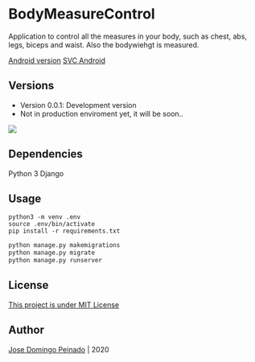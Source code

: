 # BodyMeasureControl
Application to control all the measures in your body, such as chest, abs, legs, biceps and waist. Also the bodywiehgt is measured.

[Android version](https://play.google.com/store/apps/details?id=com.josedo.bodymeasurecontrol)
[SVC Android](https://github.com/jdpeinado/BodyMeasureControl)

## Versions

- Version 0.0.1: Development version
- Not in production enviroment yet, it will be soon..

![](https://i.imgur.com/KY46WKq.png)

## Dependencies
Python 3
Django

## Usage
```shell
python3 -m venv .env
source .env/bin/activate
pip install -r requirements.txt
```

```python
python manage.py makemigrations
python manage.py migrate
python manage.py runserver
```

## License
[This project is under MIT License](https://opensource.org/licenses/MIT)

## Author
[Jose Domingo Peinado](https://github.com/jdpeinado) | 2020
